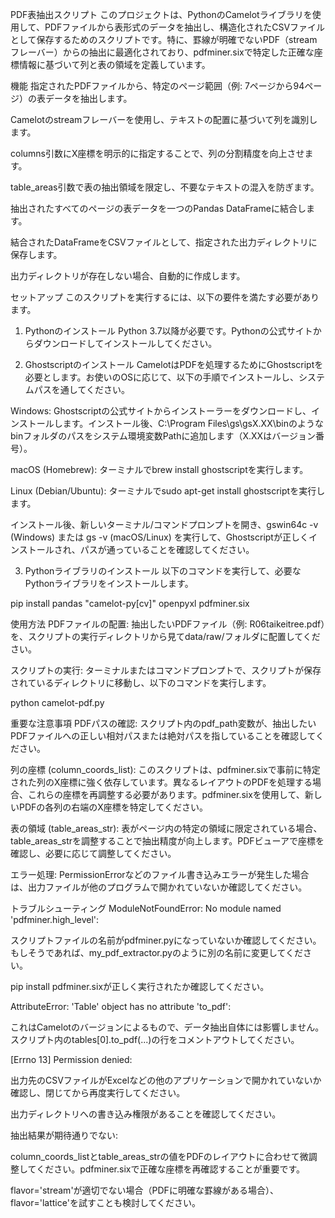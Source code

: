 PDF表抽出スクリプト
このプロジェクトは、PythonのCamelotライブラリを使用して、PDFファイルから表形式のデータを抽出し、構造化されたCSVファイルとして保存するためのスクリプトです。特に、罫線が明確でないPDF（streamフレーバー）からの抽出に最適化されており、pdfminer.sixで特定した正確な座標情報に基づいて列と表の領域を定義しています。

機能
指定されたPDFファイルから、特定のページ範囲（例: 7ページから94ページ）の表データを抽出します。

Camelotのstreamフレーバーを使用し、テキストの配置に基づいて列を識別します。

columns引数にX座標を明示的に指定することで、列の分割精度を向上させます。

table_areas引数で表の抽出領域を限定し、不要なテキストの混入を防ぎます。

抽出されたすべてのページの表データを一つのPandas DataFrameに結合します。

結合されたDataFrameをCSVファイルとして、指定された出力ディレクトリに保存します。

出力ディレクトリが存在しない場合、自動的に作成します。

セットアップ
このスクリプトを実行するには、以下の要件を満たす必要があります。

1. Pythonのインストール
Python 3.7以降が必要です。Pythonの公式サイトからダウンロードしてインストールしてください。

2. Ghostscriptのインストール
CamelotはPDFを処理するためにGhostscriptを必要とします。お使いのOSに応じて、以下の手順でインストールし、システムパスを通してください。

Windows: Ghostscriptの公式サイトからインストーラーをダウンロードし、インストールします。インストール後、C:\Program Files\gs\gsX.XX\binのようなbinフォルダのパスをシステム環境変数Pathに追加します（X.XXはバージョン番号）。

macOS (Homebrew): ターミナルでbrew install ghostscriptを実行します。

Linux (Debian/Ubuntu): ターミナルでsudo apt-get install ghostscriptを実行します。

インストール後、新しいターミナル/コマンドプロンプトを開き、gswin64c -v (Windows) または gs -v (macOS/Linux) を実行して、Ghostscriptが正しくインストールされ、パスが通っていることを確認してください。

3. Pythonライブラリのインストール
以下のコマンドを実行して、必要なPythonライブラリをインストールします。

pip install pandas "camelot-py[cv]" openpyxl pdfminer.six

使用方法
PDFファイルの配置:
抽出したいPDFファイル（例: R06taikeitree.pdf）を、スクリプトの実行ディレクトリから見てdata/raw/フォルダに配置してください。

スクリプトの実行:
ターミナルまたはコマンドプロンプトで、スクリプトが保存されているディレクトリに移動し、以下のコマンドを実行します。

python camelot-pdf.py

重要な注意事項
PDFパスの確認: スクリプト内のpdf_path変数が、抽出したいPDFファイルへの正しい相対パスまたは絶対パスを指していることを確認してください。

列の座標 (column_coords_list): このスクリプトは、pdfminer.sixで事前に特定された列のX座標に強く依存しています。異なるレイアウトのPDFを処理する場合、これらの座標を再調整する必要があります。pdfminer.sixを使用して、新しいPDFの各列の右端のX座標を特定してください。

表の領域 (table_areas_str): 表がページ内の特定の領域に限定されている場合、table_areas_strを調整することで抽出精度が向上します。PDFビューアで座標を確認し、必要に応じて調整してください。

エラー処理: PermissionErrorなどのファイル書き込みエラーが発生した場合は、出力ファイルが他のプログラムで開かれていないか確認してください。

トラブルシューティング
ModuleNotFoundError: No module named 'pdfminer.high_level':

スクリプトファイルの名前がpdfminer.pyになっていないか確認してください。もしそうであれば、my_pdf_extractor.pyのように別の名前に変更してください。

pip install pdfminer.sixが正しく実行されたか確認してください。

AttributeError: 'Table' object has no attribute 'to_pdf':

これはCamelotのバージョンによるもので、データ抽出自体には影響しません。スクリプト内のtables[0].to_pdf(...)の行をコメントアウトしてください。

[Errno 13] Permission denied:

出力先のCSVファイルがExcelなどの他のアプリケーションで開かれていないか確認し、閉じてから再度実行してください。

出力ディレクトリへの書き込み権限があることを確認してください。

抽出結果が期待通りでない:

column_coords_listとtable_areas_strの値をPDFのレイアウトに合わせて微調整してください。pdfminer.sixで正確な座標を再確認することが重要です。

flavor='stream'が適切でない場合（PDFに明確な罫線がある場合）、flavor='lattice'を試すことも検討してください。